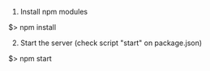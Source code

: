 1. Install npm modules

$> npm install

2. Start the server (check script "start" on package.json)

$> npm start